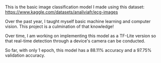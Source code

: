 This is the basic image classification model I made using this dataset: https://www.kaggle.com/datasets/analiviafr/ecg-images

Over the past year, I taught myself basic machine learning and computer vision. This project is a culmination of that knowledge! 

Over time, I am working on implementing this model as a TF-Lite version so that real-time detection through a device's camera can be conducted.

So far, with only 1 epoch, this model has a 88.11% accuracy and a 97.75% validation accuracy.
